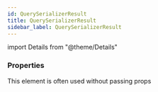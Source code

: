 ```yaml
---
id: QuerySerializerResult
title: QuerySerializerResult
sidebar_label: QuerySerializerResult
---
```


import Details from "@theme/Details"




### Properties

This element is often used without passing props

